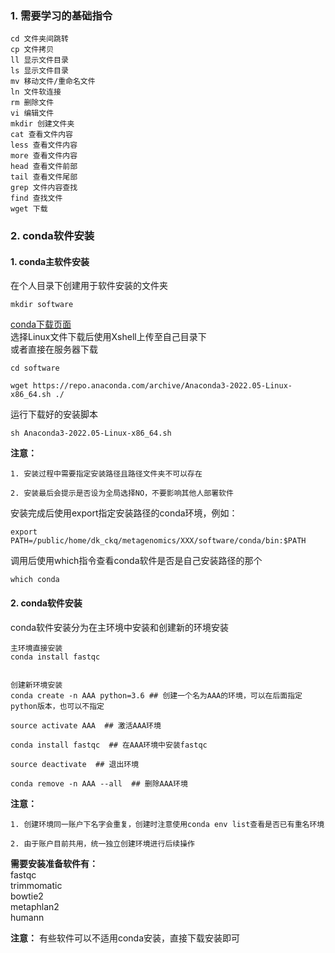 ### 1. 需要学习的基础指令
    cd 文件夹间跳转
    cp 文件拷贝
    ll 显示文件目录
    ls 显示文件目录
    mv 移动文件/重命名文件
    ln 文件软连接
    rm 删除文件
    vi 编辑文件
    mkdir 创建文件夹
    cat 查看文件内容
    less 查看文件内容
    more 查看文件内容
    head 查看文件前部
    tail 查看文件尾部
    grep 文件内容查找
    find 查找文件
    wget 下载

### 2. conda软件安装
#### 1. conda主软件安装
在个人目录下创建用于软件安装的文件夹
```shell
mkdir software
```
  
[conda下载页面](https://www.anaconda.com/products/distribution)  
选择Linux文件下载后使用Xshell上传至自己目录下  
或者直接在服务器下载  
```shell
cd software

wget https://repo.anaconda.com/archive/Anaconda3-2022.05-Linux-x86_64.sh ./
```
运行下载好的安装脚本
```shell
sh Anaconda3-2022.05-Linux-x86_64.sh
```
**注意：**  

    1. 安装过程中需要指定安装路径且路径文件夹不可以存在
    
    2. 安装最后会提示是否设为全局选择NO，不要影响其他人部署软件
安装完成后使用export指定安装路径的conda环境，例如：  
```shell
export PATH=/public/home/dk_ckq/metagenomics/XXX/software/conda/bin:$PATH
```
调用后使用which指令查看conda软件是否是自己安装路径的那个
```shell
which conda
```

#### 2. conda软件安装
conda软件安装分为在主环境中安装和创建新的环境安装
```shell
主环境直接安装
conda install fastqc


创建新环境安装
conda create -n AAA python=3.6 ## 创建一个名为AAA的环境，可以在后面指定python版本，也可以不指定  

source activate AAA  ## 激活AAA环境  

conda install fastqc  ## 在AAA环境中安装fastqc  

source deactivate  ## 退出环境  

conda remove -n AAA --all  ## 删除AAA环境  
```
**注意：** 

    1. 创建环境同一账户下名字会重复，创建时注意使用conda env list查看是否已有重名环境
    
    2. 由于账户目前共用，统一独立创建环境进行后续操作

**需要安装准备软件有：**  
    fastqc  
    trimmomatic  
    bowtie2  
    metaphlan2  
    humann  

**注意：** 
有些软件可以不适用conda安装，直接下载安装即可
